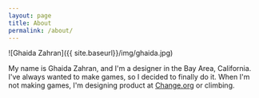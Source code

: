 ```yaml
---
layout: page
title: About
permalink: /about/
---
```


![Ghaida Zahran]({{ site.baseurl}}/img/ghaida.jpg)

My name is Ghaida Zahran, and I'm a designer in the Bay Area, California. I've always wanted to make games, so I decided to finally do it. When I'm not making games, I'm designing product at [Change.org](http://change.org) or climbing.
